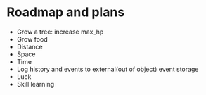 # Roadmap and plans

* Grow a tree: increase max_hp
* Grow food
* Distance
* Space
* Time
* Log history and events to external(out of object) event storage
* Luck
* Skill learning
